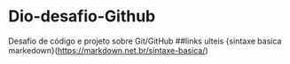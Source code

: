 # Dio-desafio-Github
Desafio de código e projeto sobre Git/GitHub
##links ulteis
{sintaxe basica markedown}(https://markdown.net.br/sintaxe-basica/)
